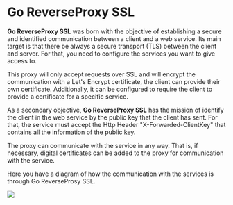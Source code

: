 # Go ReverseProxy SSL

**Go ReverseProxy SSL** was born with the objective of establishing a secure and identified communication between a client and a web service. Its main target is that there be always a secure transport (TLS) between the client and server. For that, you need to configure the services you want to give access to.

This proxy will only accept requests over SSL and will encrypt the communication with a Let's Encrypt certificate, the client can provide their own certificate. Additionally, it can be configured to require the client to provide a certificate for a specific service.

As a secondary objective, **Go ReverseProxy SSL** has the mission of identify the client in the web service by the public key that the client has sent. For that, the service must accept the Http Header "X-Forwarded-ClientKey" that contains all the information of the public key.

The proxy can communicate with the service in any way. That is, if necessary, digital certificates can be added to the proxy for communication with the service.

Here you have a diagram of how the communication with the services is through Go ReverseProsy SSL.

![](https://i.ibb.co/tzLrDGZ/Go-Reverse-Proxy-Esquema.png)


